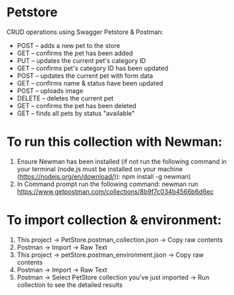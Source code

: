 # Petstore

CRUD operations using Swagger Petstore & Postman:

- POST – adds a new pet to the store
- GET – confirms the pet has been added
- PUT – updates the current pet's category ID
- GET – confirms pet's category ID has been updated
- POST – updates the current pet with form data
- GET – confirms name & status have been updated
- POST – uploads image
- DELETE – deletes the current pet
- GET – confirms the pet has been deleted
- GET – finds all pets by status "available"

# To run this collection with Newman:
 1. Ensure Newman has been installed (if not run the following command in your terminal (node.js must be installed on your machine (https://nodejs.org/en/download/)): npm install -g newman) 
 2. In Command prompt run the following command: 
    newman run https://www.getpostman.com/collections/8b9f7c034b4566b6d6ec

# To import collection & environment:
1. This project -> PetStore.postman_collection.json -> Copy raw contents 
2. Postman -> Import -> Raw Text
3. This project -> petStore.postman_environment.json -> Copy raw contents 
4. Postman -> Import -> Raw Text
5. Postman -> Select PetStore collection you've just imported -> Run collection to see the detailed results
